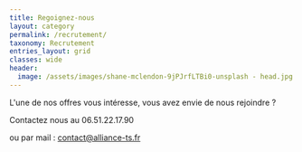 ```yaml
---
title: Regoignez-nous
layout: category
permalink: /recrutement/
taxonomy: Recrutement
entries_layout: grid
classes: wide
header:
  image: /assets/images/shane-mclendon-9jPJrfLTBi0-unsplash - head.jpg
---
```


L'une de nos offres vous intéresse, vous avez envie de nous rejoindre ?


Contactez nous au 06.51.22.17.90 

ou par mail : [contact@alliance-ts.fr](mailto:contact@alliance-ts.fr)